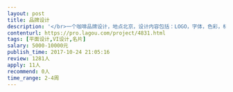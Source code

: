 ```yaml
---                
layout: post       
title: 品牌设计           
description: '</br>一个咖啡品牌设计，地点北京，设计内容包括：LOGO，字体，色彩，标准使用规范手册，外卖包装，点餐单，名片等。</br>'     
contenturl: https://pro.lagou.com/project/4831.html      
tags: [平面设计,VI设计,名片]            
salary: 5000-10000元          
publish_time: 2017-10-24 21:05:16         
review: 1281人                   
apply: 11人                   
recommend: 0人                   
time_range: 2-4周              
---                 
```

